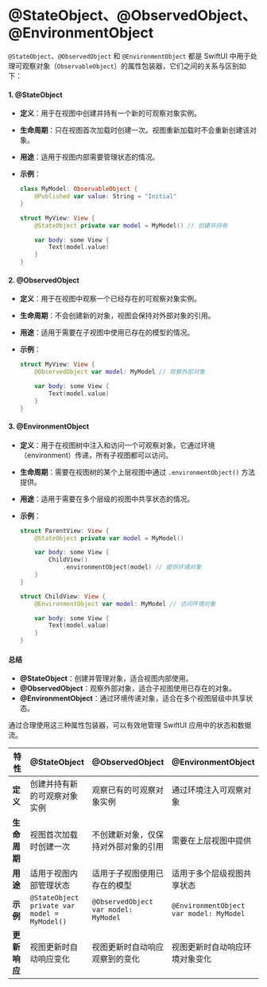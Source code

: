 # @StateObject、@ObservedObject、 @EnvironmentObject

`@StateObject`、`@ObservedObject` 和 `@EnvironmentObject` 都是 SwiftUI 中用于处理可观察对象（`ObservableObject`）的属性包装器，它们之间的关系与区别如下：

#### 1. @StateObject

* **定义**：用于在视图中创建并持有一个新的可观察对象实例。
* **生命周期**：只在视图首次加载时创建一次。视图重新加载时不会重新创建该对象。
* **用途**：适用于视图内部需要管理状态的情况。
*   **示例**：

    ```swift
    class MyModel: ObservableObject {
        @Published var value: String = "Initial"
    }

    struct MyView: View {
        @StateObject private var model = MyModel() // 创建并持有

        var body: some View {
            Text(model.value)
        }
    }
    ```

#### 2. @ObservedObject

* **定义**：用于在视图中观察一个已经存在的可观察对象实例。
* **生命周期**：不会创建新的对象，视图会保持对外部对象的引用。
* **用途**：适用于需要在子视图中使用已存在的模型的情况。
*   **示例**：

    ```swift
    struct MyView: View {
        @ObservedObject var model: MyModel // 观察外部对象

        var body: some View {
            Text(model.value)
        }
    }
    ```

#### 3. @EnvironmentObject

* **定义**：用于在视图树中注入和访问一个可观察对象。它通过环境（environment）传递，所有子视图都可以访问。
* **生命周期**：需要在视图树的某个上层视图中通过 `.environmentObject()` 方法提供。
* **用途**：适用于需要在多个层级的视图中共享状态的情况。
*   **示例**：

    ```swift
    struct ParentView: View {
        @StateObject private var model = MyModel()

        var body: some View {
            ChildView()
                .environmentObject(model) // 提供环境对象
        }
    }

    struct ChildView: View {
        @EnvironmentObject var model: MyModel // 访问环境对象

        var body: some View {
            Text(model.value)
        }
    }
    ```

#### 总结

* **@StateObject**：创建并管理对象，适合视图内部使用。
* **@ObservedObject**：观察外部对象，适合子视图使用已存在的对象。
* **@EnvironmentObject**：通过环境传递对象，适合在多个视图层级中共享状态。

通过合理使用这三种属性包装器，可以有效地管理 SwiftUI 应用中的状态和数据流。



<table><thead><tr><th width="132">特性</th><th>@StateObject</th><th>@ObservedObject</th><th>@EnvironmentObject</th></tr></thead><tbody><tr><td><strong>定义</strong></td><td>创建并持有新的可观察对象实例</td><td>观察已有的可观察对象实例</td><td>通过环境注入可观察对象</td></tr><tr><td><strong>生命周期</strong></td><td>视图首次加载时创建一次</td><td>不创建新对象，仅保持对外部对象的引用</td><td>需要在上层视图中提供</td></tr><tr><td><strong>用途</strong></td><td>适用于视图内部管理状态</td><td>适用于子视图使用已存在的模型</td><td>适用于多个层级视图共享状态</td></tr><tr><td><strong>示例</strong></td><td><code>@StateObject private var model = MyModel()</code></td><td><code>@ObservedObject var model: MyModel</code></td><td><code>@EnvironmentObject var model: MyModel</code></td></tr><tr><td><strong>更新响应</strong></td><td>视图更新时自动响应变化</td><td>视图更新时自动响应观察到的变化</td><td>视图更新时自动响应环境对象变化</td></tr></tbody></table>
